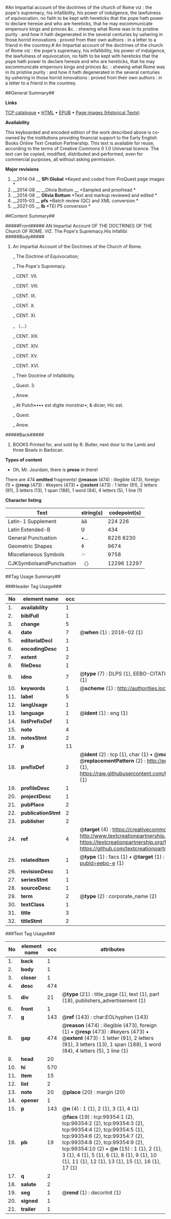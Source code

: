 #An Impartial account of the doctrines of the church of Rome viz : the pope's supremacy, his infallibility, his power of indulgence, the lawfulness of equivocation, no faith to be kept with hereticks that the pope hath power to declare heresie and who are hereticks, that he may excommunicate emperours kings and princes &c. : shewing what Rome was in its pristine purity : and how it hath degenerated in the several centuries by ushering in those horrid innovations : proved from their own authors : in a letter to a friend in the countrey.#
An Impartial account of the doctrines of the church of Rome viz : the pope's supremacy, his infallibility, his power of indulgence, the lawfulness of equivocation, no faith to be kept with hereticks that the pope hath power to declare heresie and who are hereticks, that he may excommunicate emperours kings and princes &c. : shewing what Rome was in its pristine purity : and how it hath degenerated in the several centuries by ushering in those horrid innovations : proved from their own authors : in a letter to a friend in the countrey.

##General Summary##

**Links**

[TCP catalogue](http://www.ota.ox.ac.uk/tcp/)  • 
[HTML](http://tei.it.ox.ac.uk/tcp/Texts-HTML/free/A46/A46095.html)  • 
[EPUB](http://tei.it.ox.ac.uk/tcp/Texts-EPUB/free/A46/A46095.epub) • 
[Page images (Historical Texts)](https://historicaltexts.jisc.ac.uk/eebo-13386280e)

**Availability**

This keyboarded and encoded edition of the work described above is co-owned by the
    institutions providing financial support to the Early English Books Online Text Creation
    Partnership. This text is available for reuse, according to the terms of  Creative Commons 0 1.0 Universal
    licence. The text can be copied, modified, distributed and performed, even for commercial
    purposes, all without asking permission.

**Major revisions**

1. __2014-04 __ __SPi Global__ *Keyed and coded from ProQuest page images *
1. __2014-08 __ __Olivia Bottum __ *Sampled and proofread *
1. __2014-08 __ __Olivia Bottum__ *Text and markup reviewed and edited *
1. __2015-03 __ __pfs__ *Batch review (QC) and XML conversion *
1. __2021-05 __ __lb__ *TEI P5 conversion *

##Content Summary##

#####Front#####
AN Impartial Account OF THE DOCTRINES OF THE Church OF ROME. VIZ.
The Pope's Supremacy.His Infallibi
#####Body#####

1. An Impartial Account of the Doctrines of the Church of Rome.

    _ The Doctrine of Equivocation;

    _ The Pope's Supremacy.

    _ CENT. VII.

    _ CENT. VIII.

    _ CENT. IX.

    _ CENT. X.

    _ CENT. XI.

    _ 〈…〉

    _ CENT. XIII.

    _ CENT. XIV.

    _ CENT. XV.

    _ CENT. XVI.

    _ Their Doctrine of Infallibility.

    _ Quest. 3.

    _ Answ.

    _ At Pulch•••• est digite monstrar•; & dicier, Hic est.

    _ Quest.

    _ Answ.

#####Back#####

1. BOOKS Printed for, and sold by R. Butler, next door to the Lamb and three Bowls in Barbican.

**Types of content**

  * Oh, Mr. Jourdain, there is **prose** in there!

There are 474 **omitted** fragments! 
 @__reason__ (474) : illegible (473), foreign (1)  •  @__resp__ (473) : #keyers (473)  •  @__extent__ (473) : 1 letter (91), 2 letters (91), 3 letters (13), 1 span (188), 1 word (84), 4 letters (5), 1 line (1)

**Character listing**


|Text|string(s)|codepoint(s)|
|---|---|---|
|Latin-1 Supplement|àâ|224 226|
|Latin Extended-B|Ʋ|434|
|General Punctuation|•…|8226 8230|
|Geometric Shapes|◊|9674|
|Miscellaneous Symbols|☞|9758|
|CJKSymbolsandPunctuation|〈〉|12296 12297|

##Tag Usage Summary##

###Header Tag Usage###

|No|element name|occ|attributes|
|---|---|---|---|
|1.|__availability__|1||
|2.|__biblFull__|1||
|3.|__change__|5||
|4.|__date__|7| @__when__ (1) : 2016-02 (1)|
|5.|__editorialDecl__|1||
|6.|__encodingDesc__|1||
|7.|__extent__|2||
|8.|__fileDesc__|1||
|9.|__idno__|7| @__type__ (7) : DLPS (1), EEBO-CITATION (1), VID (1), EEBO-PROQUEST (1), STC (2), OCLC (1)|
|10.|__keywords__|1| @__scheme__ (1) : http://authorities.loc.gov/ (1)|
|11.|__label__|5||
|12.|__langUsage__|1||
|13.|__language__|1| @__ident__ (1) : eng (1)|
|14.|__listPrefixDef__|1||
|15.|__note__|4||
|16.|__notesStmt__|2||
|17.|__p__|11||
|18.|__prefixDef__|2| @__ident__ (2) : tcp (1), char (1)  •  @__matchPattern__ (2) : ([0-9\-]+):([0-9IVX]+) (1), (.+) (1)  •  @__replacementPattern__ (2) : http://eebo.chadwyck.com/downloadtiff?vid=$1&page=$2 (1), https://raw.githubusercontent.com/textcreationpartnership/Texts/master/tcpchars.xml#$1 (1)|
|19.|__profileDesc__|1||
|20.|__projectDesc__|1||
|21.|__pubPlace__|2||
|22.|__publicationStmt__|2||
|23.|__publisher__|2||
|24.|__ref__|4| @__target__ (4) : https://creativecommons.org/publicdomain/zero/1.0/ (1), http://www.textcreationpartnership.org/docs/. (1), https://textcreationpartnership.org/faq/#faq05 (1), https://github.com/textcreationpartnership (1)|
|25.|__relatedItem__|1| @__type__ (1) : facs (1)  •  @__target__ (1) : https://data.historicaltexts.jisc.ac.uk/view?pubId=eebo-e (1)|
|26.|__revisionDesc__|1||
|27.|__seriesStmt__|1||
|28.|__sourceDesc__|1||
|29.|__term__|2| @__type__ (2) : corporate_name (2)|
|30.|__textClass__|1||
|31.|__title__|3||
|32.|__titleStmt__|2||


###Text Tag Usage###

|No|element name|occ|attributes|
|---|---|---|---|
|1.|__back__|1||
|2.|__body__|1||
|3.|__closer__|1||
|4.|__desc__|474||
|5.|__div__|21| @__type__ (21) : title_page (1), text (1), part (18), publishers_advertisement (1)|
|6.|__front__|1||
|7.|__g__|143| @__ref__ (143) : char:EOLhyphen (143)|
|8.|__gap__|474| @__reason__ (474) : illegible (473), foreign (1)  •  @__resp__ (473) : #keyers (473)  •  @__extent__ (473) : 1 letter (91), 2 letters (91), 3 letters (13), 1 span (188), 1 word (84), 4 letters (5), 1 line (1)|
|9.|__head__|20||
|10.|__hi__|570||
|11.|__item__|15||
|12.|__list__|2||
|13.|__note__|20| @__place__ (20) : margin (20)|
|14.|__opener__|1||
|15.|__p__|143| @__n__ (4) : 1 (1), 2 (1), 3 (1), 4 (1)|
|16.|__pb__|19| @__facs__ (19) : tcp:99354:1 (2), tcp:99354:2 (2), tcp:99354:3 (2), tcp:99354:4 (2), tcp:99354:5 (1), tcp:99354:6 (2), tcp:99354:7 (2), tcp:99354:8 (2), tcp:99354:9 (2), tcp:99354:10 (2)  •  @__n__ (15) : 1 (1), 2 (1), 3 (1), 4 (1), 5 (1), 6 (1), 8 (1), 9 (1), 10 (1), 11 (1), 12 (1), 13 (1), 15 (1), 16 (1), 17 (1)|
|17.|__q__|2||
|18.|__salute__|2||
|19.|__seg__|1| @__rend__ (1) : decorInit (1)|
|20.|__signed__|1||
|21.|__trailer__|1||
